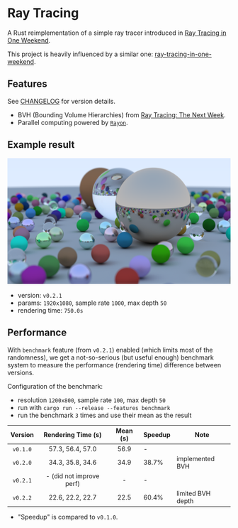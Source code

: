 # Ray Tracing

A Rust reimplementation of a simple ray tracer introduced in [Ray Tracing in One Weekend](https://raytracing.github.io/books/RayTracingInOneWeekend.html).

This project is heavily influenced by a similar one: [ray-tracing-in-one-weekend](https://github.com/fralken/ray-tracing-in-one-weekend).

## Features

See [CHANGELOG](CHANGELOG.md) for version details.

- BVH (Bounding Volume Hierarchies) from [Ray Tracing: The Next Week](https://raytracing.github.io/books/RayTracingTheNextWeek.html).
- Parallel computing powered by [`Rayon`](https://docs.rs/rayon/).

## Example result

![result](/images/v0.2.1.png)

- version: `v0.2.1`
- params: `1920x1080`, sample rate `1000`, max depth `50`
- rendering time: `750.0s`

## Performance

With `benchmark` feature (from `v0.2.1`) enabled (which limits most of the randomness), we get a not-so-serious (but useful enough) benchmark system to measure the performance (rendering time) difference between versions.

Configuration of the benchmark:

- resolution `1200x800`, sample rate `100`, max depth `50`
- run with `cargo run --release --features benchmark`
- run the benchmark `3` times and use their mean as the result

| Version  |    Rendering Time (s)    | Mean (s) | Speedup | Note              |
| :------: | :----------------------: | :------: | ------- | ----------------- |
| `v0.1.0` |     57.3, 56.4, 57.0     |   56.9   | -       |                   |
| `v0.2.0` |     34.3, 35.8, 34.6     |   34.9   | 38.7%   | implemented BVH   |
| `v0.2.1` | - (did not improve perf) |    -     | -       |                   |
| `v0.2.2` |     22.6, 22.2, 22.7     |   22.5   | 60.4%   | limited BVH depth |

- "Speedup" is compared to `v0.1.0`.
